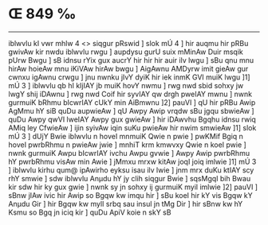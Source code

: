 # Œ 849 ‰
---
iblwvlu kI vwr mhlw 4
<> siqgur pRswid ]
slok mÚ 4 ] hir auqmu hir pRBu gwivAw kir nwdu iblwvlu rwgu ] aupdysu
gurU suix mMinAw Duir msqik pUrw Bwgu ] sB idnsu rYix gux aucrY hir hir
hir auir ilv lwgu ] sBu qnu mnu hirAw hoieAw mnu iKiVAw hirAw bwgu ]
AigAwnu AMDyrw imit gieAw gur cwnxu igAwnu crwgu ] jnu nwnku jIvY
dyiK hir iek inmK GVI muiK lwgu ]1] mÚ 3 ] iblwvlu qb hI kIjIAY
jb muiK hovY nwmu ] rwg nwd sbid sohxy jw lwgY shij iDAwnu ] rwg nwd
Coif hir syvIAY qw drgh pweIAY mwnu ] nwnk gurmuiK bRhmu bIcwrIAY cUkY
min AiBmwnu ]2] pauVI ] qU hir pRBu Awip AgMmu hY siB quDu aupwieAw ]
qU Awpy Awip vrqdw sBu jgqu sbwieAw ] quDu Awpy qwVI lweIAY Awpy gux
gwieAw ] hir iDAwvhu Bgqhu idnsu rwiq AMiq ley CfwieAw ] ijin
syivAw iqin suKu pwieAw hir nwim smwieAw ]1] slok mÚ 3 ] dUjY Bwie
iblwvlu n hoveI mnmuiK Qwie n pwie ] pwKMif Bgiq n hoveI pwrbRhmu n
pwieAw jwie ] mnhiT krm kmwvxy Qwie n koeI pwie ] nwnk gurmuiK
Awpu bIcwrIAY ivchu Awpu gvwie ] Awpy Awip pwrbRhmu hY pwrbRhmu visAw
min Awie ] jMmxu mrxw kitAw joqI joiq imlwie ]1] mÚ 3 ] iblwvlu
kirhu qum@ ipAwirho eyksu isau ilv lwie ] jnm mrx duKu ktIAY scy rhY
smwie ] sdw iblwvlu Anµdu hY jy clih siqgur Bwie ] sqsMgqI bih Bwau
kir sdw hir ky gux gwie ] nwnk sy jn sohxy ij gurmuiK myil imlwie
]2] pauVI ] sBnw jIAw ivic hir Awip so Bgqw kw imqu hir ] sBu
koeI hir kY vis Bgqw kY Anµdu Gir ] hir Bgqw kw mylI srbq sau
insul jn tMg Dir ] hir sBnw kw hY Ksmu so Bgq jn iciq kir ] quDu
ApiV koie n skY sB
####
